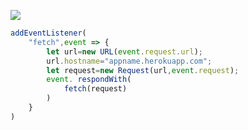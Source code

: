[![](https://www.herokucdn.com/deploy/button.png)](https://heroku.com/deploy?template=https://github.com/用户名/仓库名.git)

```js
addEventListener(
    "fetch",event => {
        let url=new URL(event.request.url);
        url.hostname="appname.herokuapp.com";
        let request=new Request(url,event.request);
        event. respondWith(
            fetch(request)
        )
    }
)
```
